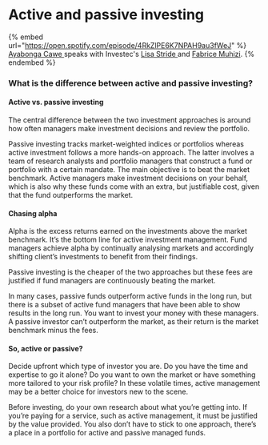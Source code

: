 # Active and passive investing

{% embed url="https://open.spotify.com/episode/4RkZlPE6K7NPAH9au3fWeJ" %}
[Ayabonga Cawe ](https://www.linkedin.com/in/ayabonga-cawe-70942746/?originalSubdomain=za)speaks with Investec's [Lisa Stride ](https://www.linkedin.com/in/lisa-stride-619838a7/?originalSubdomain=za)and [Fabrice Muhizi](https://www.linkedin.com/in/fabrice-muhizi-cfa-96b71953/).
{% endembed %}

### What is the difference between active and passive investing?

#### Active vs. passive investing

The central difference between the two investment approaches is around how often managers make investment decisions and review the portfolio.

Passive investing tracks market-weighted indices or portfolios whereas active investment follows a more hands-on approach. The latter involves a team of research analysts and portfolio managers that construct a fund or portfolio with a certain mandate. The main objective is to beat the market benchmark. Active managers make investment decisions on your behalf, which is also why these funds come with an extra, but justifiable cost, given that the fund outperforms the market.

#### Chasing alpha

Alpha is the excess returns earned on the investments above the market benchmark. It’s the bottom line for active investment management. Fund managers achieve alpha by continually analysing markets and accordingly shifting client’s investments to benefit from their findings.

Passive investing is the cheaper of the two approaches but these fees are justified if fund managers are continuously beating the market.

In many cases, passive funds outperform active funds in the long run, but there is a subset of active fund managers that have been able to show results in the long run. You want to invest your money with these managers. A passive investor can’t outperform the market, as their return is the market benchmark minus the fees.

#### So, active or passive?

Decide upfront which type of investor you are. Do you have the time and expertise to go it alone? Do you want to own the market or have something more tailored to your risk profile? In these volatile times, active management may be a better choice for investors new to the scene.

Before investing, do your own research about what you’re getting into. If you’re paying for a service, such as active management, it must be justified by the value provided. You also don’t have to stick to one approach, there’s a place in a portfolio for active and passive managed funds.
